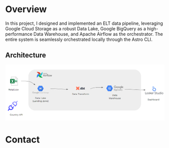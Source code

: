 Overview
========

In this project, I designed and implemented an ELT data pipeline, leveraging Google Cloud Storage as a robust Data Lake, Google BigQuery as a high-performance Data Warehouse, and Apache Airflow as the orchestrator. The entire system is seamlessly orchestrated locally through the Astro CLI.

## Architecture
![architecture](/retail_de_project/images/elt_diagram.png)

Contact
=======
